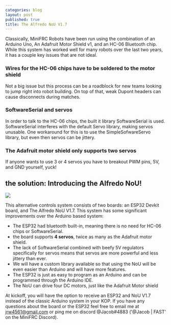 ```yaml
---
categories: blog
layout: post
published: true
title: The Alfredo NoU V1.7
---
```

Classically, MiniFRC Robots have been run using the combination of an Arduino Uno, An Adafruit Motor Shield v1, and an HC-06 Bluetooth chip. While this system has worked well for many robots over the last two years, it has a couple key issues that are not ideal.

### Wires for the HC-06 chips have to be soldered to the motor shield
Not a big issue but this process can be a roadblock for new teams looking to jump right into robot building. On top of that, weak Dupont headers can cause disconnects during matches.

### SoftwareSerial and servos
In order to talk to the HC-06 chips, the built it library SoftwareSerial is used. SoftwareSerial interferes with the default Servo library, making servos unusable. One workaround for this is to use the SimpleSofwareServo library, but even then servos can be jittery.

### The Adafruit motor shield only supports two servos
If anyone wants to use 3 or 4 servos you have to breakout PWM pins, 5V, and GND yourself, yuck!

## the solution: Introducing the Alfredo NoU!

![]({{site.baseurl}}/images/IMG_20190415_203423.jpg)

This alternative controls system consists of two boards: an ESP32 Devkit board, and The Alfredo NoU V1.7. This system has some significant improvements over the Arduino based system:

- The ESP32 had bluetooth built-in, meaning there is no need for HC-06 chips or SoftwareSerial.
- the board supports **4 servos**, twice as many as the Adafruit motor shield.
- The lack of SoftwareSerial combined with beefy 5V regulators specifically for servos means that servos are more powerful and less jittery than ever.
- We will have a custom library available so that using the NoU will be even easier than Arduino and will have more features.
- The ESP32 is just as easy to program as an Arduino and can be programmed through the Arduino IDE.
- The NoU can drive four DC motors, just like the Adafruit Motor shield

At kickoff, you will have the option to receive an ESP32 and NoU V1.7 instead of the classic Arduino system in your KOP. If you have any questions about the board or the ESP32 feel free to email me at jrw4561@gmail.com or ping me on discord @Jacob#4883 ('@Jacob | FAST' on the MiniFRC Discord).
